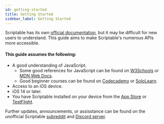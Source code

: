 ```yaml
---
id: getting-started
title: Getting Started
sidebar_label: Getting Started
---
```


Scriptable has its own [official documentation](https://docs.scriptable.app/), but it may be difficult for new users to understand. This guide aims to make Scriptable's numerous APIs more accessible.

#### This guide assumes the following:
* A good understanding of JavaScript.
    - Some good references for JavaScript can be found on [W3Schools](https://www.w3schools.com/js/js_intro.asp) or [MDN Web Docs](https://developer.mozilla.org/en-US/docs/Web/JavaScript/Guide). 
    - Good beginner courses can be found on [Codecademy](https://www.codecademy.com/learn/introduction-to-javascript) or [SoloLearn](https://www.sololearn.com/Course/JavaScript/).
* Access to an iOS device.
* iOS 14 or later.
* You have Scriptable installed on your device from the [App Store](https://apps.apple.com/us/app/scriptable/id1405459188) or [TestFlight](https://testflight.apple.com/join/uN1vTqxk).

Further updates, announcements, or assisstance can be found on the unofficial Scriptable [subreddit](https://reddit.com/r/Scriptable/) and [Discord server](https://discord.gg/fsguJthT).
